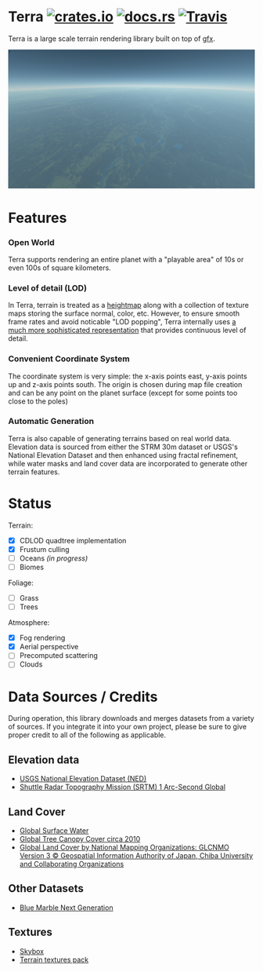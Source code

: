 # Terra [![crates.io](https://img.shields.io/crates/v/terra.svg)](https://crates.io/crates/terra) [![docs.rs](https://docs.rs/terra/badge.svg)](https://docs.rs/terra) [![Travis](https://img.shields.io/travis/rust-lang/rust.svg)]()

Terra is a large scale terrain rendering library built on top of
[gfx](https://github.com/gfx-rs/gfx).

![Screenshot](/screenshot.png?raw=true)

# Features

### Open World

Terra supports rendering an entire planet with a "playable area" of 10s or even 100s of square
kilometers.

### Level of detail (LOD)

In Terra, terrain is treated as a [heightmap](https://en.wikipedia.org/wiki/Heightmap) along with a
collection of texture maps storing the surface normal, color, etc. However, to ensure smooth frame
rates and avoid noticable "LOD popping", Terra internally uses [a much more sophisticated
representation](http://www.vertexasylum.com/downloads/cdlod/cdlod_latest.pdf) that provides
continuous level of detail.

### Convenient Coordinate System

The coordinate system is very simple: the x-axis points east, y-axis points up and z-axis points
south. The origin is chosen during map file creation and can be any point on the planet surface
(except for some points too close to the poles)


### Automatic Generation

Terra is also capable of generating terrains based on real world data. Elevation data is sourced
from either the STRM 30m dataset or USGS's National Elevation Dataset and then enhanced using
fractal refinement, while water masks and land cover data are incorporated to generate other terrain
features.

# Status
Terrain:
- [x] CDLOD quadtree implementation
- [x] Frustum culling
- [ ] Oceans *(in* *progress)*
- [ ] Biomes

Foliage:
- [ ] Grass
- [ ] Trees

Atmosphere:
- [x] Fog rendering
- [x] Aerial perspective
- [ ] Precomputed scattering
- [ ] Clouds

# Data Sources / Credits

During operation, this library downloads and merges datasets from a variety of sources. If you integrate
it into your own project, please be sure to give proper credit to all of the following as applicable.

## Elevation data

* [USGS National Elevation Dataset (NED)](https://lta.cr.usgs.gov/NED)
* [Shuttle Radar Topography Mission (SRTM) 1 Arc-Second Global](https://lta.cr.usgs.gov/SRTM1Arc)

## Land Cover

* [Global Surface Water](https://landcover.usgs.gov/glc/WaterDescriptionAndDownloads.php)
* [Global Tree Canopy Cover circa 2010](https://landcover.usgs.gov/glc/TreeCoverDescriptionAndDownloads.php)
* [Global Land Cover by National Mapping Organizations: GLCNMO Version 3 © Geospatial Information Authority of Japan, Chiba University and Collaborating Organizations](https://github.com/globalmaps/gm_lc_v3)

## Other Datasets

* [Blue Marble Next Generation](https://visibleearth.nasa.gov/view.php?id=76487)

## Textures

* [Skybox](https://opengameart.org/content/clouds-skybox-1)
* [Terrain textures pack](https://opengameart.org/content/terrain-textures-pack-from-stunt-rally-23)
